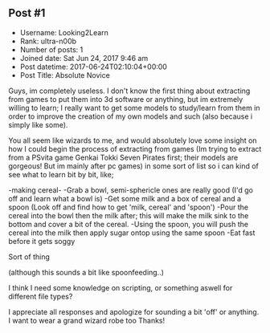 ## Post #1
- Username: Looking2Learn
- Rank: ultra-n00b
- Number of posts: 1
- Joined date: Sat Jun 24, 2017 9:46 am
- Post datetime: 2017-06-24T02:10:04+00:00
- Post Title: Absolute Novice

Guys, im completely useless.
I don't know the first thing about extracting from games to put them into 3d software or anything, but im extremely willing to learn; I really want to get some models to study/learn from them in order to improve the creation of my own models and such (also because i simply like some).

You all seem like wizards to me, and would absolutely love some insight on how I could begin the process of extracting from games (Im trying to extract from a PSvita game Genkai Tokki Seven Pirates first; their models are gorgeous! But im mainly after pc games) in some sort of list so i can kind of see what to learn bit by bit, like;

-making cereal-
-Grab a bowl, semi-sphericle ones are really good (I'd go off and learn what a bowl is)
-Get some milk and a box of cereal and a spoon (Look off and find how to get 'milk, cereal' and 'spoon')
-Pour the cereal into the bowl then the milk after; this will make the milk sink to the bottom and cover a bit of the cereal.
-Using the spoon, you will push the cereal into the milk then apply sugar ontop using the same spoon
-Eat fast before it gets soggy

Sort of thing

(although this sounds a bit like spoonfeeding..)

I think I need some knowledge on scripting, or something aswell for different file types?

I appreciate all responses and apologize for sounding a bit 'off' or anything. 
I want to wear a grand wizard robe too
Thanks!
